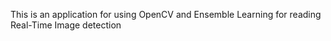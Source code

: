 This is an application for using OpenCV and Ensemble Learning for reading Real-Time Image detection
